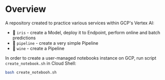# Overview
A repository created to practice various services within GCP's Vertex AI:
- 🌷 `iris` - create a Model, deploy it to Endpoint, perform online and batch predictions
- 🔧 `pipeline` - create a very simple Pipeline
- 🍷 `wine` - create a Pipeline

In order to create a user-managed notebooks instance on GCP, run script `create_notebook.sh` in Cloud Shell:
```bash
bash create_notebooh.sh
```
